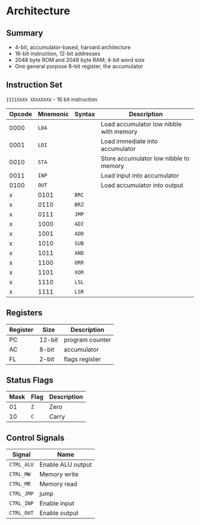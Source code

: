 # Architecture

## Summary

- 4-bit, accumulator-based, harvard architecture
- 16-bit instruction, 12-bit addresses
- 2048 byte ROM and 2048 byte RAM; 4-bit word size
- One general purpose 8-bit register, the accumulator

## Instruction Set

`IIIIXXXX XXXXXXXX` - 16 bit instruction

| Opcode | Mnemonic | Syntax | Description |
| ------ | -------- | ------ | ----------- |
| 0000   | `LDA`    |        | Load accumulator low nibble with memory |
| 0001   | `LDI`    |        | Load immediate into accumulator |
| 0010   | `STA`    |        | Store accumulator low nibble to memory |
| 0011   | `INP`    |        | Load input into accumulator |
| 0100   | `OUT`    |        | Load accumulator into output |
x| 0101   | `BRC`    |        | Branch on carry flag set |
x| 0110   | `BRZ`    |        | Branch on zero flag set |
x| 0111   | `JMP`    |        | Unconditional jump to address |
x| 1000   | `ADI`    |        | Add immediate to accumulator |
x| 1001   | `ADD`    |        | Add memory to accumulator |
x| 1010   | `SUB`    |        | Subtract memory to accumulator |
x| 1011   | `AND`    |        | Logical AND accumulator with memory |
x| 1100   | `ORR`    |        | Logical OR accumulator with memory |
x| 1101   | `XOR`    |        | Logical XOR accumulator with memory |
x| 1110   | `LSL`    |        | Logical shift left memory into accumulator |
x| 1111   | `LSR`    |        | Logical shift right memory into accumulator |

## Registers

| Register | Size   | Description     |
| -------- | ------ | ---------       |
| PC       | 12-bit | program counter |
| AC       | 8-bit  | accumulator     |
| FL       | 2-bit  | flags register  |

## Status Flags

| Mask | Flag  | Description |
| ---- | ----- | ----------- |
| 01 | `Z`   | Zero |
| 10 | `C`   | Carry |

## Control Signals

| Signal | Name |
| ------ | ---- |
| `CTRL_ALU` | Enable ALU output |
| `CTRL_MW` | Memory write |
| `CTRL_MR` | Memory read  |
| `CTRL_JMP` | jump |
| `CTRL_INP`  | Enable input |
| `CTRL_OUT` | Enable output |

